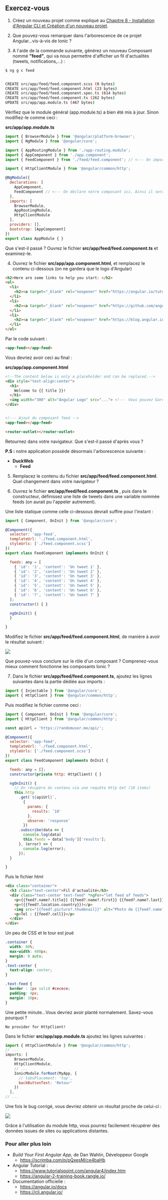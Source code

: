 ## Exercez-vous

1) Créez un nouveau projet comme expliqué au [Chapitre 8 - Installation d'Angular CLI et Création d'un nouveau projet](chap8/chap8-1.html).

2) Que pouvez-vous remarquer dans l'arborescence de ce projet Angular...vis-à-vis de Ionic ?

3) A l'aide de la commande suivante, générez un nouveau Composant nommé  **"feed"**, qui va nous permettre d'afficher un fil d'actualités (tweets, notifications,...) :

```bash
$ ng g c feed


CREATE src/app/feed/feed.component.scss (0 bytes)
CREATE src/app/feed/feed.component.html (23 bytes)
CREATE src/app/feed/feed.component.spec.ts (614 bytes)
CREATE src/app/feed/feed.component.ts (262 bytes)
UPDATE src/app/app.module.ts (467 bytes)
```

Vérifiez que le module général (app.module.ts) a bien été mis à jour. Sinon modifiez-le comme ceci :

**src/app/app.module.ts**
```javascript
import { BrowserModule } from '@angular/platform-browser';
import { NgModule } from '@angular/core';

import { AppRoutingModule } from './app-routing.module';
import { AppComponent } from './app.component';
import { FeedComponent } from './feed/feed.component'; // <--- On importe notre composant ici

import { HttpClientModule } from '@angular/common/http';

@NgModule({
  declarations: [
    AppComponent,
    FeedComponent // <--- On déclare notre composant ici. Ainsi il sera disponible partout dans l'application
  ],
  imports: [
    BrowserModule,
    AppRoutingModule,
    HttpClientModule
  ],
  providers: [],
  bootstrap: [AppComponent]
})
export class AppModule { }
```

Que s'est-il passé ? Ouvrez le fichier **src/app/feed/feed.component.ts** et examinez-le.

4) Ouvrez le fichier **src/app/app.component.html**, et remplacez le contenu ci-dessous (on ne gardera que le logo d'Angular)

```html
<h2>Here are some links to help you start: </h2>
<ul>
  <li>
    <h2><a target="_blank" rel="noopener" href="https://angular.io/tutorial">Tour of Heroes</a></h2>
  </li>
  <li>
    <h2><a target="_blank" rel="noopener" href="https://github.com/angular/angular-cli/wiki">CLI Documentation</a></h2>
  </li>
  <li>
    <h2><a target="_blank" rel="noopener" href="https://blog.angular.io/">Angular blog</a></h2>
  </li>
</ul>
```

Par le code suivant :

```html
<app-feed></app-feed>
```

Vous devriez avoir ceci au final :

**src/app/app.component.html**

```html
<!--The content below is only a placeholder and can be replaced.-->
<div style="text-align:center">
  <h1>
    Welcome to {{ title }}!
  </h1>
  <img width="300" alt="Angular Logo" src="..."> <!--- Vous pouvez Garder le base64 de l'image -->
</div>


<!--- Ajout du composant feed -->
<app-feed></app-feed>

<router-outlet></router-outlet>
```

Retournez dans votre navigateur. Que s'est-il passé d'après vous ?

**P.S :** notre application possède désormais l'arborescence suivante :

-   **DuckWeb**
    -   **Feed**

5) Remplacez le contenu du fichier **src/app/feed/feed.component.html**. Quel changement dans votre navigateur ?

6) Ouvrez le fichier **src/app/feed/feed.component.ts** , puis dans le constructeur, définissez  une liste de tweets dans une variable nommée feeds (on aurait pu l'appeler autrement).

Une liste statique comme celle ci-dessous devrait suffire pour l'instant :

```javascript
import { Component, OnInit } from '@angular/core';

@Component({
  selector: 'app-feed',
  templateUrl: './feed.component.html',
  styleUrls: ['./feed.component.scss']
})
export class FeedComponent implements OnInit {

  feeds: any = [
    { 'id': '1', 'content': 'Un tweet 1' },
    { 'id': '2', 'content': 'Un tweet 2' },
    { 'id': '3', 'content': 'Un tweet 3' },
    { 'id': '4', 'content': 'Un tweet 4' },
    { 'id': '5', 'content': 'Un tweet 5' },
    { 'id': '6', 'content': 'Un tweet 6' },
    { 'id': '7', 'content': 'Un tweet 7' }
  ];
  constructor() { }

  ngOnInit() {
  }

}
```

Modifiez le fichier **src/app/feed/feed.component.html**, de manière à avoir le résultat suivant :

![](/assets/duckweb_2.png)

Que pouvez-vous conclure sur le rôle d'un composant ? Comprenez-vous mieux comment fonctionne les composants Ionic ?

7) Dans le fichier **src/app/feed/feed.component.ts**, ajoutez les lignes suivantes dans la partie dédiée aux imports :

```javascript
import { Injectable } from '@angular/core';
import { HttpClient } from '@angular/common/http';
```

Puis modifiez le fichier comme ceci :

```javascript
import { Component, OnInit } from '@angular/core';
import { HttpClient } from '@angular/common/http';

const apiUrl = 'https://randomuser.me/api/';

@Component({
  selector: 'app-feed',
  templateUrl: './feed.component.html',
  styleUrls: ['./feed.component.scss']
})
export class FeedComponent implements OnInit {

  feeds: any = [];
  constructor(private http: HttpClient) { }

  ngOnInit() {
    // On récupère du contenu via une requête Http Get (10 items)
    this.http
      .get(`${apiUrl}`,
        {
          params: {
            results: '10'
          },
          observe: 'response'
        })
      .subscribe(data => {
        console.log(data)
        this.feeds = data['body']['results'];
      }, (error) => {
        console.log(error);
      });
  }

}

```

Puis le fichier html
```html
<div class="container">
  <h3 class="text-center">Fil d'actualité</h3>
  <div class="text-center text-feed" *ngFor="let feed of feeds">
    <p>{{feed?.name?.title}} {{feed?.name?.first}} {{feed?.name?.last}}</p>
    <p>({{feed?.location.country}})</p>
    <img src="{{feed?.picture?.thumbnail}}" alt="Photo de {{feed?.name?.first}}" />
    <p>Tel : {{feed?.cell}}</p>
  </div>
</div>

```

Un peu de CSS et le tour est joué

```css
.container {
  width: 80%;
  max-width: 400px;
  margin: 0 auto;
}
.text-center {
  text-align: center;
}

.text-feed {
  border : 1px solid #cecece;
  padding: 4px;
  margin: 10px;
}
```


Une petite minute...Vous devriez avoir planté normalement. Savez-vous pourquoi ?

    No provider for HttpClient!

Dans le fichier **src/app/app.module.ts** ajoutez les lignes suivantes :

```javascript
import { HttpClientModule } from '@angular/common/http';
// ...
imports: [
    BrowserModule,
    HttpClientModule,
    // ...
    IonicModule.forRoot(MyApp, {
      // tabsPlacement: 'top',
      backButtonText: 'Retour'
    })
  ],
// ...
```

Une fois le bug corrigé, vous devriez obtenir un résultat proche de celui-ci :

![](/assets/duckweb_3.png)

Grâce à l'utilisation du module http, vous pourrez facilement récupérer des données issues de sites ou applications distantes.


### Pour aller plus loin

-   _Build Your First Angular App_, de Dan Wahlin, Développeur Google
    -   <https://scrimba.com/p/pQxesM/ce4baHb>
-   Angular Tutorial :
    -   <https://www.tutorialspoint.com/angular4/index.htm>
    -   <https://angular-2-training-book.rangle.io/>
-   Documentation officielle :
    -   <https://angular.io/docs>
    -   <https://cli.angular.io/>
